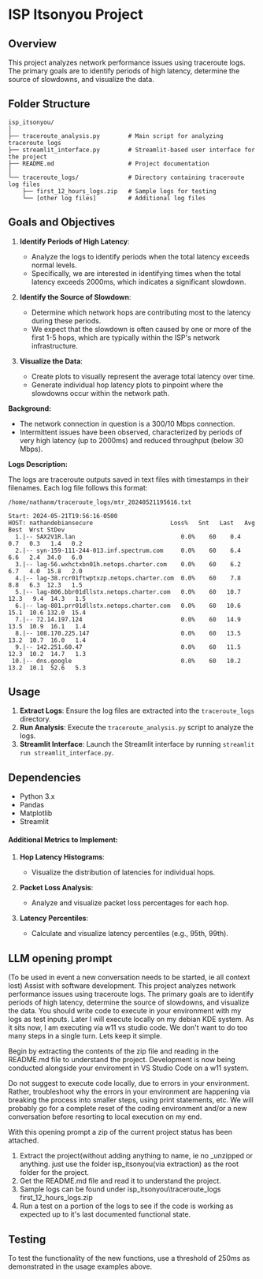 
# ISP Itsonyou Project

## Overview

This project analyzes network performance issues using traceroute logs. The primary goals are to identify periods of high latency, determine the source of slowdowns, and visualize the data.

## Folder Structure

```
isp_itsonyou/
│
├── traceroute_analysis.py        # Main script for analyzing traceroute logs
├── streamlit_interface.py        # Streamlit-based user interface for the project
├── README.md                     # Project documentation
│
└── traceroute_logs/              # Directory containing traceroute log files
    ├── first_12_hours_logs.zip   # Sample logs for testing
    └── [other log files]         # Additional log files
```

## Goals and Objectives

1. **Identify Periods of High Latency**:
   - Analyze the logs to identify periods when the total latency exceeds normal levels.
   - Specifically, we are interested in identifying times when the total latency exceeds 2000ms, which indicates a significant slowdown.

2. **Identify the Source of Slowdown**:
   - Determine which network hops are contributing most to the latency during these periods.
   - We expect that the slowdown is often caused by one or more of the first 1-5 hops, which are typically within the ISP's network infrastructure.

3. **Visualize the Data**:
   - Create plots to visually represent the average total latency over time.
   - Generate individual hop latency plots to pinpoint where the slowdowns occur within the network path.

**Background:**

- The network connection in question is a 300/10 Mbps connection.
- Intermittent issues have been observed, characterized by periods of very high latency (up to 2000ms) and reduced throughput (below 30 Mbps).

**Logs Description:**

The logs are traceroute outputs saved in text files with timestamps in their filenames. Each log file follows this format:

```
/home/nathanm/traceroute_logs/mtr_20240521195616.txt

Start: 2024-05-21T19:56:16-0500
HOST: nathandebiansecure                      Loss%   Snt   Last   Avg  Best  Wrst StDev
  1.|-- SAX2V1R.lan                              0.0%    60    0.4   0.7   0.3   1.4   0.2
  2.|-- syn-159-111-244-013.inf.spectrum.com     0.0%    60    6.4   6.6   2.4  34.0   6.0
  3.|-- lag-56.wxhctxbn01h.netops.charter.com    0.0%    60    6.2   6.7   4.0  15.8   2.0
  4.|-- lag-38.rcr01ftwptxzp.netops.charter.com  0.0%    60    7.8   8.8   6.3  12.3   1.5
  5.|-- lag-806.bbr01dllstx.netops.charter.com   0.0%    60   10.7  12.3   9.4  14.3   1.5
  6.|-- lag-801.prr01dllstx.netops.charter.com   0.0%    60   10.6  15.1  10.6 132.0  15.4
  7.|-- 72.14.197.124                            0.0%    60   14.9  13.5  10.9  16.1   1.4
  8.|-- 108.170.225.147                          0.0%    60   13.5  13.2  10.7  16.0   1.4
  9.|-- 142.251.60.47                            0.0%    60   11.5  12.3  10.2  14.7   1.3
 10.|-- dns.google                               0.0%    60   10.2  13.2  10.1  52.6   5.3
```

## Usage

1. **Extract Logs**: Ensure the log files are extracted into the `traceroute_logs` directory.
2. **Run Analysis**: Execute the `traceroute_analysis.py` script to analyze the logs.
3. **Streamlit Interface**: Launch the Streamlit interface by running `streamlit run streamlit_interface.py`.

## Dependencies

- Python 3.x
- Pandas
- Matplotlib
- Streamlit

#### Additional Metrics to Implement:

1. **Hop Latency Histograms**:
   - Visualize the distribution of latencies for individual hops.

2. **Packet Loss Analysis**:
   - Analyze and visualize packet loss percentages for each hop.

3. **Latency Percentiles**:
   - Calculate and visualize latency percentiles (e.g., 95th, 99th).
## LLM opening prompt
(To be used in event a new conversation needs to be started, ie all context lost)
Assist with software development. This project analyzes network performance issues using traceroute logs. The primary goals are to identify periods of high latency, determine the source of slowdowns, and visualize the data. You should write code to execute in your environment with my logs as test inputs. Later I will execute locally on my debian KDE system. As it sits now, I am executing via w11 vs studio code. We don't want to do too many steps in a single turn. Lets keep it simple.

Begin by extracting the contents of the zip file and reading in the README.md file to understand the project.
Development is now being conducted alongside your enviroment in VS Studio Code on a w11 system.

Do not suggest to execute code locally, due to errors in your environment.
Rather, troubleshoot why the errors in your environment are happening via breaking the process into smaller steps, using print statements, etc.
We will probably go for a complete reset of the coding environment and/or a new conversation before resorting to local execution on my end.

With this opening prompt a zip of the current project status has been attached.

1. Extract the project(without adding anything to name, ie no _unzipped or anything. just use the folder isp_itsonyou(via extraction) as the root folder for the project.
2. Get the README.md file and read it to understand the project.
3. Sample logs can be found under isp_itsonyou\traceroute_logs first_12_hours_logs.zip
4. Run a test on a portion of the logs to see if the code is working as expected up to it's last documented functional state.

## Testing

To test the functionality of the new functions, use a threshold of 250ms as demonstrated in the usage examples above.
